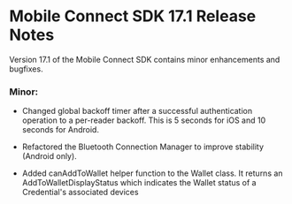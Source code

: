 # Mobile Connect SDK 17.1 Release Notes

Version 17.1 of the Mobile Connect SDK contains minor enhancements and bugfixes.

### Minor:
* Changed global backoff timer after a successful authentication operation to a per-reader backoff. This is 5 seconds for iOS and 10 seconds for Android.

* Refactored the Bluetooth Connection Manager to improve stability (Android only).

* Added canAddToWallet helper function to the Wallet class. It returns an AddToWalletDisplayStatus which indicates the Wallet status of a Credential's associated devices

